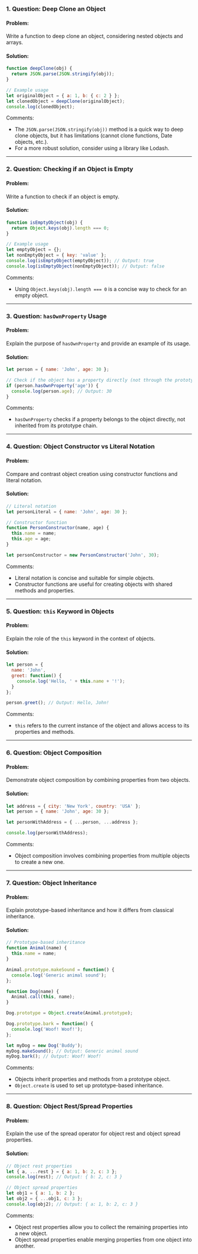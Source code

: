### 1\. Question: Deep Clone an Object

#### Problem:

Write a function to deep clone an object, considering nested objects and arrays.

#### Solution:



```javascript
function deepClone(obj) {
  return JSON.parse(JSON.stringify(obj));
}

// Example usage
let originalObject = { a: 1, b: { c: 2 } };
let clonedObject = deepClone(originalObject);
console.log(clonedObject);
```

Comments:

-   The `JSON.parse(JSON.stringify(obj))` method is a quick way to deep clone objects, but it has limitations (cannot clone functions, Date objects, etc.).
-   For a more robust solution, consider using a library like Lodash.

* * * * *

### 2\. Question: Checking if an Object is Empty

#### Problem:

Write a function to check if an object is empty.

#### Solution:



```javascript
function isEmptyObject(obj) {
  return Object.keys(obj).length === 0;
}

// Example usage
let emptyObject = {};
let nonEmptyObject = { key: 'value' };
console.log(isEmptyObject(emptyObject)); // Output: true
console.log(isEmptyObject(nonEmptyObject)); // Output: false
```

Comments:

-   Using `Object.keys(obj).length === 0` is a concise way to check for an empty object.

* * * * *

### 3\. Question: `hasOwnProperty` Usage

#### Problem:

Explain the purpose of `hasOwnProperty` and provide an example of its usage.

#### Solution:



```javascript
let person = { name: 'John', age: 30 };

// Check if the object has a property directly (not through the prototype chain)
if (person.hasOwnProperty('age')) {
  console.log(person.age); // Output: 30
}
```

Comments:

-   `hasOwnProperty` checks if a property belongs to the object directly, not inherited from its prototype chain.

* * * * *

### 4\. Question: Object Constructor vs Literal Notation

#### Problem:

Compare and contrast object creation using constructor functions and literal notation.

#### Solution:



```javascript
// Literal notation
let personLiteral = { name: 'John', age: 30 };

// Constructor function
function PersonConstructor(name, age) {
  this.name = name;
  this.age = age;
}

let personConstructor = new PersonConstructor('John', 30);
```

Comments:

-   Literal notation is concise and suitable for simple objects.
-   Constructor functions are useful for creating objects with shared methods and properties.

* * * * *

### 5\. Question: `this` Keyword in Objects

#### Problem:

Explain the role of the `this` keyword in the context of objects.

#### Solution:



```javascript
let person = {
  name: 'John',
  greet: function() {
    console.log('Hello, ' + this.name + '!');
  }
};

person.greet(); // Output: Hello, John!
```

Comments:

-   `this` refers to the current instance of the object and allows access to its properties and methods.

* * * * *

### 6\. Question: Object Composition

#### Problem:

Demonstrate object composition by combining properties from two objects.

#### Solution:



```javascript
let address = { city: 'New York', country: 'USA' };
let person = { name: 'John', age: 30 };

let personWithAddress = { ...person, ...address };

console.log(personWithAddress);
```

Comments:

-   Object composition involves combining properties from multiple objects to create a new one.

* * * * *

### 7\. Question: Object Inheritance

#### Problem:

Explain prototype-based inheritance and how it differs from classical inheritance.

#### Solution:



```javascript
// Prototype-based inheritance
function Animal(name) {
  this.name = name;
}

Animal.prototype.makeSound = function() {
  console.log('Generic animal sound');
};

function Dog(name) {
  Animal.call(this, name);
}

Dog.prototype = Object.create(Animal.prototype);

Dog.prototype.bark = function() {
  console.log('Woof! Woof!');
};

let myDog = new Dog('Buddy');
myDog.makeSound(); // Output: Generic animal sound
myDog.bark(); // Output: Woof! Woof!
```

Comments:

-   Objects inherit properties and methods from a prototype object.
-   `Object.create` is used to set up prototype-based inheritance.

* * * * *

### 8\. Question: Object Rest/Spread Properties

#### Problem:

Explain the use of the spread operator for object rest and object spread properties.

#### Solution:



```javascript
// Object rest properties
let { a, ...rest } = { a: 1, b: 2, c: 3 };
console.log(rest); // Output: { b: 2, c: 3 }

// Object spread properties
let obj1 = { a: 1, b: 2 };
let obj2 = { ...obj1, c: 3 };
console.log(obj2); // Output: { a: 1, b: 2, c: 3 }
```

Comments:

-   Object rest properties allow you to collect the remaining properties into a new object.
-   Object spread properties enable merging properties from one object into another.